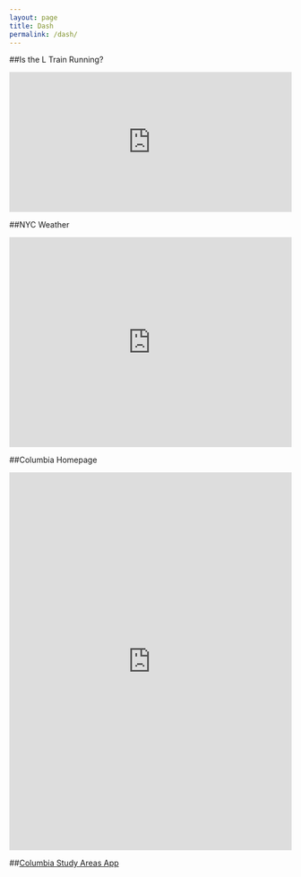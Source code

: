 ```yaml
---
layout: page
title: Dash
permalink: /dash/
---
```


##Is the L Train Running?
<iframe src="http://isthelrunning.com/" frameborder="0" height="250" width="100%"></iframe>


##NYC Weather
<iframe src="http://www.weather.com/weather/today/l/New+York+NY+USNY0996:1:US" frameborder="0" height="375" width="100%"></iframe>

##Columbia Homepage 
<iframe src="http://www.columbia.edu/" frameborder="0" height="675" width="100%"></iframe>

##[Columbia Study Areas App](http://density.adicu.com/)
